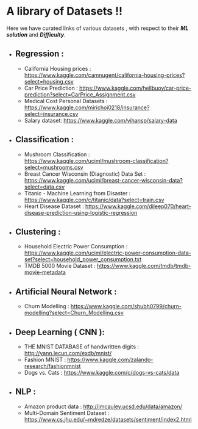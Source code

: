 # A library of Datasets !!

Here we have curated links of various datasets , with respect to their ***ML solution*** and ***Difficulty***.

* ## Regression :
     
     - California Housing prices : https://www.kaggle.com/camnugent/california-housing-prices?select=housing.csv
     - Car Price Prediction : https://www.kaggle.com/hellbuoy/car-price-prediction?select=CarPrice_Assignment.csv
     - Medical Cost Personal Datasets : https://www.kaggle.com/mirichoi0218/insurance?select=insurance.csv
     - Salary dataset: https://www.kaggle.com/vihansp/salary-data

* ## Classification :

     - Mushroom Classification : https://www.kaggle.com/uciml/mushroom-classification?select=mushrooms.csv
     - Breast Cancer Wisconsin (Diagnostic) Data Set : https://www.kaggle.com/uciml/breast-cancer-wisconsin-data?select=data.csv
     - Titanic - Machine Learning from Disaster : https://www.kaggle.com/c/titanic/data?select=train.csv
     - Heart Disease Dataset : https://www.kaggle.com/dileep070/heart-disease-prediction-using-logistic-regression

* ## Clustering :
     
     - Household Electric Power Consumption : https://www.kaggle.com/uciml/electric-power-consumption-data-set?select=household_power_consumption.txt
     - TMDB 5000 Movie Dataset : https://www.kaggle.com/tmdb/tmdb-movie-metadata

* ## Artificial Neural Network : 

     - Churn Modelling : https://www.kaggle.com/shubh0799/churn-modelling?select=Churn_Modelling.csv

* ## Deep Learning ( **CNN** ):
     - THE MNIST DATABASE of handwritten digits : http://yann.lecun.com/exdb/mnist/
     - Fashion MNIST : https://www.kaggle.com/zalando-research/fashionmnist
     - Dogs vs. Cats : https://www.kaggle.com/c/dogs-vs-cats/data

* ## NLP :
     - Amazon product data : http://jmcauley.ucsd.edu/data/amazon/
     - Multi-Domain Sentiment Dataset : https://www.cs.jhu.edu/~mdredze/datasets/sentiment/index2.html
